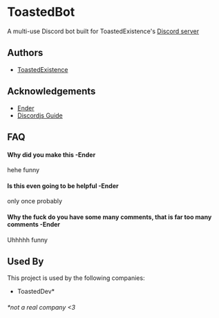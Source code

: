 # ToastedBot

A multi-use Discord bot built for ToastedExistence's [Discord server](https://discord.gg/KvS3HU37NN) 


## Authors

- [ToastedExistence](https://www.github.com/toastedexistence)



## Acknowledgements

 - [Ender](https://awesomeopensource.com/project/elangosundar/awesome-README-templates)
 - [Discordjs Guide](https://discordjs.guide)

## FAQ

#### Why did you make this -Ender 

hehe funny

#### Is this even going to be helpful -Ender

only once probably

#### Why the fuck do you have some many comments, that is far too many comments -Ender

Uhhhhh funny

## Used By

This project is used by the following companies:

- ToastedDev*

###### *not a real company <3

